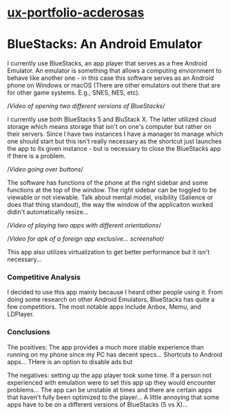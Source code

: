 # [ux-portfolio-acderosas](https://github.com/UsabilityEngineering/ux-portfolio-acderosas/blob/c53c23ac054a7136dc2e42cea822c9b3731a630b/README.md)

# BlueStacks: An Android Emulator

I currently use BlueStacks, an app player that serves as a free Android Emulator. An emulator is something that allows a computing enviornment to behave like another one - in this case this software serves as an Android phone on Windows or macOS (There are other emulators out there that are for other game systems. E.g., SNES, NES, etc).


/*Video of opening two different versions of BlueStacks*/

I currently use both BlueStacks 5 and BluStack X. The latter utilized cloud storage which means storage that isn't on one's computer but rather on their servers. Since I have two instances I have a manager to manage which one should start but this isn't really necessary as the shortcut just launches the app to its given instance - but is necessary to close the BlueStacks app if there is a problem.


/*Video going over buttons*/

The software has functions of the phone at the right sidebar and some functions at the top of the window. The right sidebar can be toggled to be viewable or not viewable. Talk about mental model, visibility (Salience or does that thing standout), the way the window of the applicaiton worked didin't automatically resize... 


/*Video of playing two apps with different orientations*/

/*Video for apk of a foreign app exclusive... screenshot*/ 



This app also utilizes virtualization to get better performance but it isn't necessary...



### Competitive Analysis

I decided to use this app mainly because I heard other people using it. From doing some research on other Android Emulators, BlueStacks has quite a few competitiors. The most notable apps include Anbox, Memu, and LDPlayer.  

### Conclusions

The positives: The app provides a much more stable experience than running on my phone since my PC has decent specs... Shortcuts to Android apps... THere is an option to disable ads but 

The negatives: setting up the app player took some time. If a person not experienced with emulation were to set this app up they would encounter problems... The app can be unstable at times and there are certain apps that haven't fully been optimized to the player... A little annoying that some apps have to be on a different versions of BlueStacks (5 vs X)...


